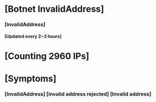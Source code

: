 # [Botnet InvalidAddress]
### [InvalidAddress]
#### [Updated every 2~3 hours]

# [Counting 2960 IPs]

# [Symptoms] 

###   [InvalidAddress] [invalid address rejected] [Invalid address]
